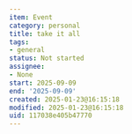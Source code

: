 ```yaml
---
item: Event
category: personal
title: take it all
tags:
- general
status: Not started
assignee:
- None
start: 2025-09-09
end: '2025-09-09'
created: 2025-01-23@16:15:18
modified: 2025-01-23@16:15:18
uid: 117038e405b47770
---
```


